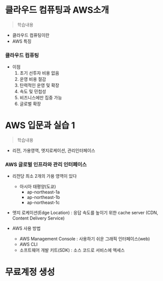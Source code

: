 # 클라우드 컴퓨팅과 AWS소개
> 학습내용
- 클라우드 컴퓨팅이란
- AWS 특징

### 클라우드 컴퓨팅
- 이점
	1. 초기 선투자 비용 없음
	2. 운영 비용 절감
	3. 탄력적인 운영 및 확장
	4. 속도 및 민첩성
	5. 비즈니스에만 집중 가능
	6. 글로벌 확장

# AWS 입문과 실습 1
> 학습내용
- 리전, 가용영역, 엣지로케이션, 관리인터페이스

### AWS 글로벌 인프라와 관리 인터페이스
- 리전당 최소 2개의 가용 영역이 있다
	- 아시아 태평양(도쿄)
		- ap-northeast-1a
		- ap-northeast-1b
		- ap-northeast-1c
	
- 엣지 로케이션(Edge Location) : 응답 속도를 높이기 위한 cache server (CDN, Content Delivery Service)

- AWS 사용 방법
	- AWS Management Console : 사용하기 쉬운 그래픽 인터페이스(web)
	- AWS CLI
	- 소프트웨어 개발 키트(SDK) : 소스 코드로 서비스에 엑세스

# 무료계정 생성
